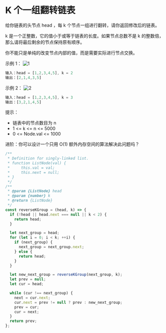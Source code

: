 # K 个一组翻转链表

给你链表的头节点 head ，每 k 个节点一组进行翻转，请你返回修改后的链表。

k 是一个正整数，它的值小于或等于链表的长度。如果节点总数不是 k 的整数倍，那么请将最后剩余的节点保持原有顺序。

你不能只是单纯的改变节点内部的值，而是需要实际进行节点交换。

示例 1：
![1](https://assets.leetcode.com/uploads/2020/10/03/reverse_ex1.jpg)

```js
输入：head = [1,2,3,4,5], k = 2
输出：[2,1,4,3,5]
```

示例 2：
![2](https://assets.leetcode.com/uploads/2020/10/03/reverse_ex2.jpg)

```js
输入：head = [1,2,3,4,5], k = 3
输出：[3,2,1,4,5]
```

提示：

- 链表中的节点数目为 n
- 1 <= k <= n <= 5000
- 0 <= Node.val <= 1000

进阶：你可以设计一个只用 O(1) 额外内存空间的算法解决此问题吗？

```js
/**
 * Definition for singly-linked list.
 * function ListNode(val) {
 *     this.val = val;
 *     this.next = null;
 * }
 */
/**
 * @param {ListNode} head
 * @param {number} k
 * @return {ListNode}
 */
const reverseKGroup = (head, k) => {
  if (!head || head.next === null || k < 2) {
    return head;
  }

  let next_group = head;
  for (let i = 0; i < k; ++i) {
    if (next_group) {
      next_group = next_group.next;
    } else {
      return head;
    }
  }

  let new_next_group = reverseKGroup(next_group, k);
  let prev = null;
  let cur = head;

  while (cur !== next_group) {
    next = cur.next;
    cur.next = prev != null ? prev : new_next_group;
    prev = cur;
    cur = next;
  }
  return prev;
};
```
